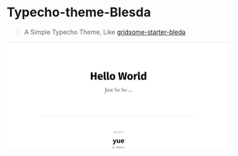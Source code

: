# Typecho-theme-Blesda

> A Simple Typecho Theme, Like [gridsome-starter-bleda](https://gridsome-starter-bleda.netlify.app/)

![screenshot.png](https://raw.githubusercontent.com/Adkimsm/Typecho-theme-Blesda/main/screenshot.png)
